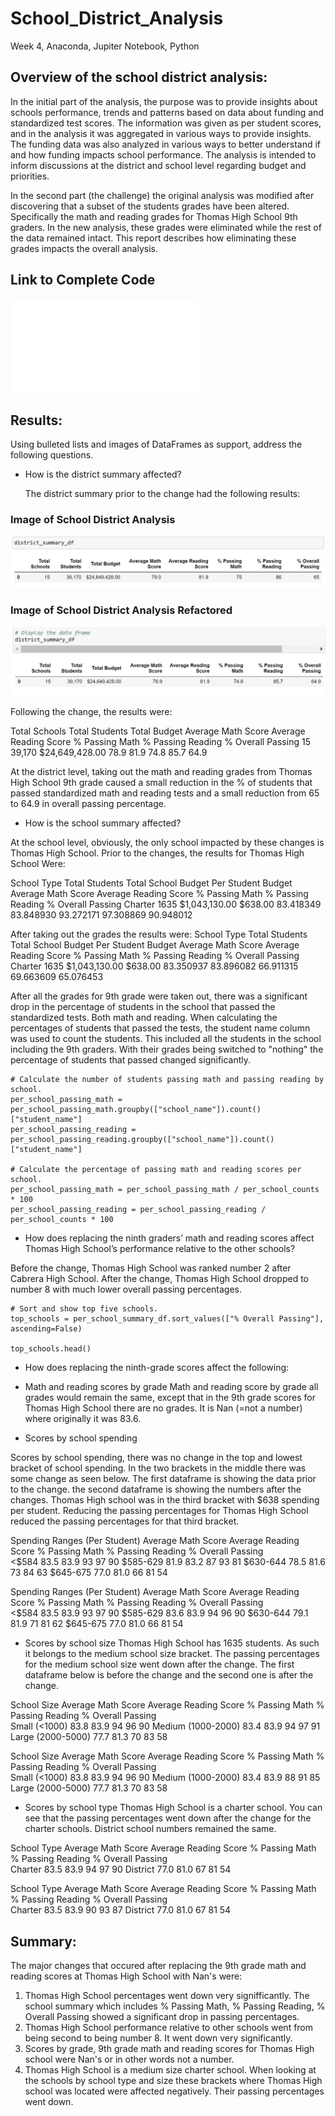 # School_District_Analysis
Week 4, Anaconda, Jupiter Notebook, Python

## Overview of the school district analysis: 
In the initial part of the analysis, the purpose was to provide insights about schools performance, trends and patterns based on data about funding and standardized test scores. The information was given as per student scores, and in the analysis it was aggregated in various ways to provide insights. The funding data was also analyzed in various ways to better understand if and how funding impacts school performance. The analysis is intended to inform discussions at the district and school level regarding budget and priorities. 

In the second part (the challenge) the original analysis was modified after discovering that a subset of the students grades have been altered. Specifically the math and reading grades for Thomas High School 9th graders. In the new analysis, these grades were eliminated while the rest of the data remained intact. This report describes how eliminating these grades impacts the overall analysis. 

## Link to Complete Code
![PyPoll_Challenge.py](PyPoll_Challenge.py)

## Results: 
Using bulleted lists and images of DataFrames as support, address the following questions.

- How is the district summary affected?

  The district summary prior to the change had the following results:

### Image of School District Analysis
![school_district_df.png](Resources/school_district_df.png)

### Image of School District Analysis Refactored
![school_district_df_refactored.png](Resources/school_district_df_refactored.png)

	    

Following the change, the results were:

Total Schools	Total Students	Total Budget	Average Math Score	Average Reading Score	% Passing Math	% Passing Reading	% Overall Passing
15	            39,170	        $24,649,428.00	78.9	            81.9	                74.8	        85.7	            64.9

At the district level, taking out the math and reading grades from Thomas High School 9th grade caused a small reduction in the % of students that passed standardized math and reading tests and a small reduction from 65 to 64.9 in overall passing percentage.

- How is the school summary affected?

At the school level, obviously, the only school impacted by these changes is Thomas High School. Prior to the changes, the results for Thomas High School Were:

School Type	Total Students	Total School Budget	Per Student Budget	Average Math Score	Average Reading Score	% Passing Math	% Passing Reading	% Overall Passing
Charter	    1635	        $1,043,130.00	    $638.00	            83.418349	        83.848930	            93.272171	    97.308869	        90.948012

After taking out the grades the results were:
School Type	Total Students	Total School Budget	Per Student Budget	Average Math Score	Average Reading Score	% Passing Math	% Passing Reading	% Overall Passing
Charter	    1635	        $1,043,130.00	    $638.00	            83.350937	        83.896082	            66.911315	    69.663609	        65.076453

After all the grades for 9th grade were taken out, there was a significant drop in the percentage of students in the school that passed the standardized tests. Both math and reading. When calculating the percentages of students that passed the tests, the student name column was used to count the students. This included all the students in the school including the 9th graders. With their grades being switched to "nothing" the percentage of students that passed changed significantly. 
```
# Calculate the number of students passing math and passing reading by school.
per_school_passing_math = per_school_passing_math.groupby(["school_name"]).count()["student_name"]
per_school_passing_reading = per_school_passing_reading.groupby(["school_name"]).count()["student_name"]

# Calculate the percentage of passing math and reading scores per school.
per_school_passing_math = per_school_passing_math / per_school_counts * 100
per_school_passing_reading = per_school_passing_reading / per_school_counts * 100

```

- How does replacing the ninth graders’ math and reading scores affect Thomas High School’s performance relative to the other schools?

Before the change, Thomas High School was ranked number 2 after Cabrera High School. After the change, Thomas High School dropped to number 8 with much lower overall passing percentages. 

```
# Sort and show top five schools.
top_schools = per_school_summary_df.sort_values(["% Overall Passing"], ascending=False)

top_schools.head()
```

- How does replacing the ninth-grade scores affect the following:
- Math and reading scores by grade
Math and reading score by grade all grades would remain the same, except that in the 9th grade scores for Thomas High School there are no grades. It is Nan (=not a number) where originally it was 83.6.

- Scores by school spending

Scores by school spending, there was no change in the top and lowest bracket of school spending. In the two brackets in the middle there was some change as seen below. The first dataframe is showing the data prior to the change. the second dataframe is showing the numbers after the changes. Thomas High school was in the third bracket with $638 spending per student. Reducing the passing percentages for Thomas High School reduced the passing percentages for that third bracket. 

Spending Ranges (Per Student)	Average Math Score	Average Reading Score	% Passing Math	% Passing Reading	% Overall Passing				
<$584	                        83.5	            83.9	                93	            97	                90
$585-629	                    81.9	            83.2	                87	            93	                81
$630-644	                    78.5	            81.6	                73	            84	                63
$645-675	                    77.0	            81.0	                66	            81	                54



Spending Ranges (Per Student)	Average Math Score	Average Reading Score	% Passing Math	% Passing Reading	% Overall Passing				
<$584	                        83.5	            83.9	                93	            97	                90
$585-629	                    83.6	            83.9	                94	            96	                90
$630-644	                    79.1	            81.9	                71	            81	                62
$645-675	                    77.0	            81.0	                66	            81	                54



- Scores by school size
Thomas High School has 1635 students. As such it belongs to the medium school size bracket. The passing percentages for the medium school size went down after the change. The first dataframe below is before the change and the second one is after the change. 


School Size		        	Average Math Score	Average Reading Score	% Passing Math	% Passing Reading	% Overall Passing			
Small (<1000)	            83.8	            83.9	                94	            96	                90
Medium (1000-2000)	        83.4	            83.9	                94	            97	                91
Large (2000-5000)	        77.7	            81.3	                70	            83	                58




School Size		            Average Math Score	Average Reading Score	% Passing Math	% Passing Reading	% Overall Passing			
Small (<1000)	            83.8	            83.9	                94	            96	                90
Medium (1000-2000)	        83.4	            83.9	                88	            91	                85
Large (2000-5000)	        77.7	            81.3	                70	            83	                58



- Scores by school type
Thomas High School is a charter school. You can see that the passing percentages went down after the change for the charter schools. District school numbers remained the same. 

School Type		Average Math Score	Average Reading Score	% Passing Math	% Passing Reading	% Overall Passing			
Charter	        83.5	            83.9	                94	            97	                90
District	    77.0	            81.0	                67	            81	                54



School Type	    Average Math Score	Average Reading Score	% Passing Math	% Passing Reading	% Overall Passing				
Charter	        83.5	            83.9	                90	            93	                87
District	    77.0	            81.0	                67	            81	                54

## Summary: 
The major changes that occured after replacing the 9th grade math and reading scores at Thomas High School with Nan's were:
1. Thomas High School percentages went down very signifficantly. The school summary which includes % Passing Math, % Passing Reading, % Overall Passing showed a significant drop in passing percentages. 
2. Thomas High School performance relative to other schools went from being second to being number 8. It went down very significantly. 
3. Scores by grade, 9th grade math and reading scores for Thomas High school were Nan's or in other words not a number. 
4. Thomas High School is a medium size charter school. When looking at the schools by school type and size these brackets where Thomas High school was located were affected negatively. Their passing percentages went down. 






